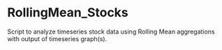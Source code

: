 # RollingMean_Stocks
Script to analyze timeseries stock data using Rolling Mean aggregations with output of timeseries graph(s).



